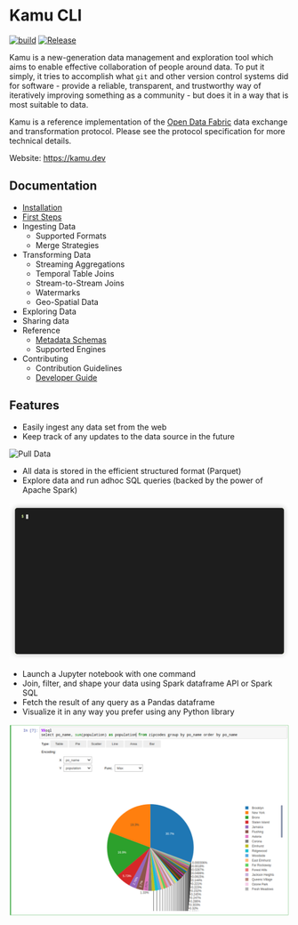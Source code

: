 # Kamu CLI

[![build](https://github.com/kamu-data/kamu-cli/workflows/build/badge.svg)](https://github.com/kamu-data/kamu-cli/actions)
[![Release](https://github.com/kamu-data/kamu-cli/workflows/release/badge.svg)](https://github.com/kamu-data/kamu-cli/actions)

Kamu is a new-generation data management and exploration tool which aims to enable effective collaboration of people around data. To put it simply, it tries to accomplish what `git` and other version control systems did for software - provide a reliable, transparent, and trustworthy way of iteratively improving something as a community - but does it in a way that is most suitable to data.

Kamu is a reference implementation of the [Open Data Fabric](https://github.com/kamu-data/open-data-fabric) data exchange and transformation protocol. Please see the protocol specification for more technical details.

Website: https://kamu.dev

## Documentation
- [Installation](docs/install.md)
- [First Steps](docs/first_steps.md)
- Ingesting Data
  - Supported Formats
  - Merge Strategies
- Transforming Data
  - Streaming Aggregations
  - Temporal Table Joins
  - Stream-to-Stream Joins
  - Watermarks
  - Geo-Spatial Data
- Exploring Data
- Sharing data
- Reference
  - [Metadata Schemas](https://github.com/kamu-data/open-data-fabric/blob/master/open-data-fabric.md#datasetsnapshot-schema)
  - Supported Engines
- Contributing
  - Contribution Guidelines
  - [Developer Guide](docs/developer_guide.md)

## Features

- Easily ingest any data set from the web
- Keep track of any updates to the data source in the future

![Pull Data](docs/readme_files/pull-multi.gif)

- All data is stored in the efficient structured format (Parquet)
- Explore data and run adhoc SQL queries (backed by the power of Apache Spark)

![SQL Shell](docs/first_steps_files/sql.gif)

- Launch a Jupyter notebook with one command
- Join, filter, and shape your data using Spark dataframe API or Spark SQL
- Fetch the result of any query as a Pandas dataframe
- Visualize it in any way you prefer using any Python library

![Jupyter](docs/first_steps_files/notebook-003.png)
